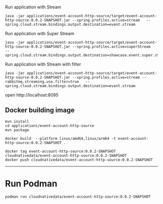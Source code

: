 
Run application with Stream

```shell
java -jar applications/event-account-http-source/target/event-account-http-source-0.0.2-SNAPSHOT.jar --spring.profiles.active=stream   --spring.cloud.stream.bindings.output.destination=event.stream
```

Run application with Super Stream

```shell
java -jar applications/event-account-http-source/target/event-account-http-source-0.0.2-SNAPSHOT.jar --spring.profiles.active=superStream   --spring.cloud.stream.bindings.output.destination=showcase.event.super.streaming.accounts
```

Run application with Stream with filter

```shell
java -jar applications/event-account-http-source/target/event-account-http-source-0.0.2-SNAPSHOT.jar --spring.profiles.active=stream --rabbitmq.streaming.use.filter=true   --spring.cloud.stream.bindings.output.destination=event.stream
```

open http://localhost:8095

## Docker building image

```shell
mvn install
cd applications/event-account-http-source
mvn package

docker build  --platform linux/amd64,linux/arm64 -t event-account-http-source:0.0.2-SNAPSHOT .

```

```shell
docker tag event-account-http-source:0.0.2-SNAPSHOT cloudnativedata/event-account-http-source:0.0.2-SNAPSHOT
docker push cloudnativedata/event-account-http-source:0.0.2-SNAPSHOT
```

------------------

# Run Podman

```shell
podman run cloudnativedata/event-account-http-source:0.0.2-SNAPSHOT 
```